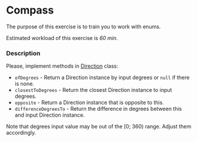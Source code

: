 # Compass

The purpose of this exercise is to train you to work with enums.

Estimated workload of this exercise is _60 min_.

### Description
Please, implement methods in [Direction](src/main/java/com/epam/rd/autotasks/Direction.java) class:
- `ofDegrees` - Return a Direction instance by input degrees or `null` if there is none.
- `closestToDegrees` - Return the closest Direction instance to input degrees.
- `opposite` - Return a Direction instance that is opposite to this.
- `differenceDegreesTo` - Return the difference in degrees between this and input Direction instance.

Note that degrees input value may be out of the [0; 360) range. Adjust them accordingly.
